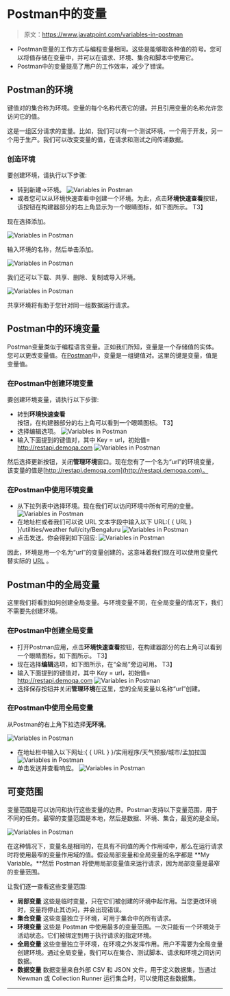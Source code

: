 # Postman中的变量

> 原文：<https://www.javatpoint.com/variables-in-postman>

*   Postman变量的工作方式与编程变量相同。这些是能够取各种值的符号。您可以将值存储在变量中，并可以在请求、环境、集合和脚本中使用它。
*   Postman中的变量提高了用户的工作效率，减少了错误。

## Postman的环境

键值对的集合称为环境。变量的每个名称代表它的键。并且引用变量的名称允许您访问它的值。

这是一组区分请求的变量。比如，我们可以有一个测试环境，一个用于开发，另一个用于生产。我们可以改变变量的值，在请求和测试之间传递数据。

### 创造环境

要创建环境，请执行以下步骤:

*   转到新建->环境。
    ![Variables in Postman](img/d8583eabccc06171a62b1352cde5217f.png)
*   或者您可以从环境快速查看中创建一个环境。为此，点击**环境快速查看**按钮，该按钮在构建器部分的右上角显示为一个眼睛图标，如下图所示。
    T3】

现在选择添加。

![Variables in Postman](img/a6c896a2027a5b8c55fadacbb80e7d90.png)

输入环境的名称，然后单击添加。

![Variables in Postman](img/4636f8983cc784d8e5b79addc3e239f4.png)

我们还可以下载、共享、删除、复制或导入环境。

![Variables in Postman](img/67501a475fe6f03052b18b7d2101c65b.png)

共享环境将有助于您针对同一组数据运行请求。

## Postman中的环境变量

Postman变量类似于编程语言变量。正如我们所知，变量是一个存储值的实体。您可以更改变量值。在[Postman](https://www.javatpoint.com/postman)中，变量是一组键值对。这里的键是变量，值是变量值。

### 在Postman中创建环境变量

要创建环境变量，请执行以下步骤:

*   转到**环境快速查看**按钮，在构建器部分的右上角可以看到一个眼睛图标。
    T3】
*   选择编辑选项。
    ![Variables in Postman](img/05baa87a6fe0bea911b6b4412c99b9e6.png)
*   输入下面提到的键值对，其中 Key = url，初始值= http://restapi.demoqa.com
    ![Variables in Postman](img/29c72e17c3f2a2dc7912256d3696f501.png)

然后选择更新按钮，关闭**管理环境**窗口。现在您有了一个名为“url”的环境变量，该变量的值是[http://restapi.demoqa.com](http://restapi.demoqa.com)。

### 在Postman中使用环境变量

*   从下拉列表中选择环境。现在我们可以访问环境中所有可用的变量。
    ![Variables in Postman](img/a8bb28beb2280a97e44b0ada290042d8.png)
*   在地址栏或者我们可以说 URL 文本字段中输入以下 URL:{ { URL } }/utilities/weather full/city/Bengaluru
    ![Variables in Postman](img/2a1806d81a72e5e4e64c33032a70c751.png)
*   点击发送。你会得到如下回应:
    ![Variables in Postman](img/025e666d2f6088c18c241f15daa5cf17.png)

因此，环境是用一个名为“url”的变量创建的。这意味着我们现在可以使用变量代替实际的 [URL](https://www.javatpoint.com/url-full-form) 。

## Postman中的全局变量

这里我们将看到如何创建全局变量。与环境变量不同，在全局变量的情况下，我们不需要先创建环境。

### 在Postman中创建全局变量

*   打开Postman应用，点击**环境快速查看**按钮，在构建器部分的右上角可以看到一个眼睛图标，如下图所示。
    T3】
*   现在选择**编辑**选项，如下图所示，在“全局”旁边可用。
    T3】
*   输入下面提到的键值对，其中 Key = url，初始值= http://restapi.demoqa.com
    ![Variables in Postman](img/64909df239439d9407b66933dbb9145c.png)
*   选择保存按钮并关闭**管理环境**在这里，您的全局变量以名称“url”创建。

### 在Postman中使用全局变量

从Postman的右上角下拉选择**无环境**。

![Variables in Postman](img/acb42cd15bf7c191bb953c79a1a7a154.png)

*   在地址栏中输入以下网址:{ { URL } }/实用程序/天气预报/城市/孟加拉国
    ![Variables in Postman](img/86f9f12b2907510d4564a288a014d4fc.png)
*   单击发送并查看响应。
    ![Variables in Postman](img/8ce1f53a9e99bfd7148c856e2bd094e3.png)

## 可变范围

变量范围是可以访问和执行这些变量的边界。Postman支持以下变量范围，用于不同的任务。最窄的变量范围是本地，然后是数据、环境、集合，最宽的是全局。

![Variables in Postman](img/588d7c23bd033eb8462d9e60e6fc3269.png)

在这种情况下，变量名是相同的，在具有不同值的两个作用域中，那么在运行请求时将使用最窄的变量作用域的值。假设局部变量和全局变量的名字都是 **My Variable。**然后 Postman 将使用局部变量值来运行请求，因为局部变量是最窄的变量范围。

让我们逐一查看这些变量范围:

*   **局部变量**
    这些是临时变量，只在它们被创建的环境中起作用。当您更改环境时，变量将停止其访问，并会出现错误。
*   **集合变量**
    这些变量独立于环境，可用于集合中的所有请求。
*   **环境变量**
    这些是 Postman 中使用最多的变量范围。一次只能有一个环境处于活动状态。它们被绑定到用于执行请求的指定环境。
*   **全局变量**
    这些变量独立于环境，在环境之外发挥作用。用户不需要为全局变量创建环境。通过全局变量，我们可以在集合、测试脚本、请求和环境之间访问数据。
*   **数据变量**
    数据变量来自外部 CSV 和 JSON 文件，用于定义数据集，当通过 Newman 或 Collection Runner 运行集合时，可以使用这些数据集。

* * *